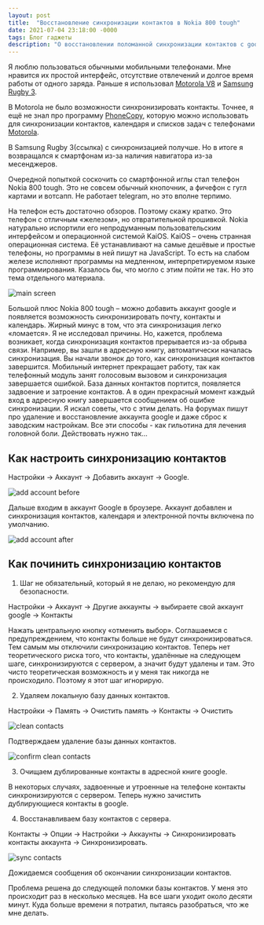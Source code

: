 ```yaml
---
layout: post
title:  "Восстановление синхронизации контактов в Nokia 800 tough"
date: 2021-07-04 23:18:00 -0000
tags: Блог гаджеты
description: "О восстановлении поломанной синхронизации контактов с google в телефоне Nokia 800 tough."
---
```


Я люблю пользоваться обычными мобильными телефонами. Мне нравится их простой интерфейс, отсутствие отвлечений и долгое время работы от одного заряда. Раньше я использовал [Motorola V8](/blog/2014/nosmartphone-life) и [Samsung Rugby 3](/blog/2017/samsung-rugby3).

В Motorola не было возможности синхронизировать контакты. Точнее, я ещё не знал про программу [PhoneCopy](https://www.phonecopy.com/ru/), которую можно использовать для синхронизации контактов, календаря и списков задач с телефонами [Motorola](https://www.phonecopy.com/ru/phones/view/motorola_v3). 

В Samsung Rugby 3(ссылка) с синхронизацией получше. Но в итоге я возвращался к смартфонам из-за наличия навигатора из-за месенджеров. 

Очередной попыткой соскочить со смартфонной иглы стал телефон Nokia 800 tough. Это не совсем обычный кнопочник, а фичефон с гугл картами и вотсапп. Не работает telegram, но это вполне терпимо. 

На телефон есть достаточно обзоров. Поэтому скажу кратко. Это телефон с отличным «железом», но отвратительной прошивкой. Nokia натурально испортили его непродуманным пользовательским интерфейсом и операционной системой KaiOS. KaiOS – очень странная операционная система. Её устанавливают на самые дешёвые и простые телефоны, но программы в ней пишут на JavaScript. То есть на слабом железе исполняют программы на медленном, интерпретируемом языке программирования. Казалось бы, что могло с этим пойти не так. Но это тема отдельного материала.

![main screen](https://res.cloudinary.com/dlqc5rp9l/image/upload/v1625402559/blog/nokia800/Nokia-home_by7qu5.png)

Большой плюс Nokia 800 tough – можно добавить аккаунт google и появляется возможность синхронизировать почту, контакты и календарь. Жирный минус в том, что эта синхронизация легко «ломается». Я не исследовал причины. Но, кажется, проблема возникает, когда синхронизация контактов прерывается из-за обрыва связи. Например, вы зашли в адресную книгу, автоматически началась синхронизация. Вы начали звонок до того, как синхронизация контактов завершится. Мобильный интернет прекращает работу, так как телефонный модуль занят голосовым вызовом и синхронизация завершается ошибкой. База данных контактов портится, появляется задвоение и затроение контактов. А в один прекрасный момент каждый вход в адресную книгу завершается сообщением об ошибке синхронизации. Я искал советы, что с этим делать. На форумах пишут про удаление и восстановление аккаунта google и даже сброс к заводским настройкам. Все эти способы - как гильотина для лечения головной боли. Действовать нужно так...

## Как настроить синхронизацию контактов

Настройки → Аккаунт → Добавить аккаунт → Google.

![add account before](https://res.cloudinary.com/dlqc5rp9l/image/upload/v1625402558/blog/nokia800/Nokia-add-account-before_o4uqlo.png) 

Дальше входим в аккаунт Google в броузере. Аккаунт добавлен и синхронизация контактов, календаря и электронной почты включена по умолчанию.

![add account after](https://res.cloudinary.com/dlqc5rp9l/image/upload/v1625402559/blog/nokia800/Nokia-add-account_bkw9zy.png)

## Как починить синхронизацию контактов

1.	Шаг не обязательный, который я не делаю, но рекомендую для безопасности.

Настройки → Аккаунт → Другие аккаунты → выбираете свой аккаунт google → Контакты 

Нажать центральную кнопку «отменить выбор». Соглашаемся с предупреждением, что контакты больше не будут синхронизироваться. Тем самым мы отключили синхронизацию контактов. Теперь нет теоретического риска того, что контакты, удалённые на следующем шаге, синхронизируются с сервером, а значит будут удалены и там. Это чисто теоретическая возможность и у меня так никогда не происходило. Поэтому я этот шаг игнорирую. 

2.	Удаляем локальную базу данных контактов. 

Настройки → Память → Очистить память → Контакты → Очистить

![clean contacts](https://res.cloudinary.com/dlqc5rp9l/image/upload/v1625402558/blog/nokia800/Nokia-clean-before_e3drwb.png)

Подтверждаем удаление базы данных контактов.

![confirm clean contacts](https://res.cloudinary.com/dlqc5rp9l/image/upload/v1625402559/blog/nokia800/Nokia-clean-accept_ajb28n.png)

3.	Очищаем дублированные контакты в адресной книге google. 

В некоторых случаях, задвоенные и утроенные на телефоне контакты синхронизируются с сервером. Теперь нужно зачистить дублирующиеся контакты в google. 

4.	Восстанавливаем базу контактов с сервера.

Контакты → Опции → Настройки → Аккаунты → Синхронизировать контакты аккаунта → Синхронизировать.

![sync contacts](https://res.cloudinary.com/dlqc5rp9l/image/upload/v1625402559/blog/nokia800/Nokia-sync-account_ok0c0z.png)

Дожидаемся сообщения об окончании синхронизации контактов.

Проблема решена до следующей поломки базы контактов. У меня это происходит раз в несколько месяцев. На все шаги уходит около десяти минут. Куда больше времени я потратил, пытаясь разобраться, что же мне делать. 
